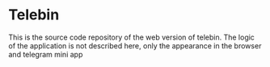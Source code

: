 # Telebin

This is the source code repository of the web version of telebin. The logic of the application is not described here, only the appearance in the browser and telegram mini app